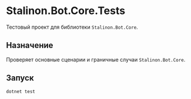 # Stalinon.Bot.Core.Tests

Тестовый проект для библиотеки `Stalinon.Bot.Core`.

## Назначение
Проверяет основные сценарии и граничные случаи `Stalinon.Bot.Core`.

## Запуск
```bash
dotnet test
```
